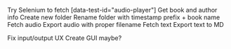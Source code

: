 Try Selenium to fetch [data-test-id="audio-player"]
Get book and author info
Create new folder
Rename folder with timestamp prefix + book name
Fetch audio
Export audio with proper filename
Fetch text
Export text to MD

Fix input/output UX
Create GUI maybe?